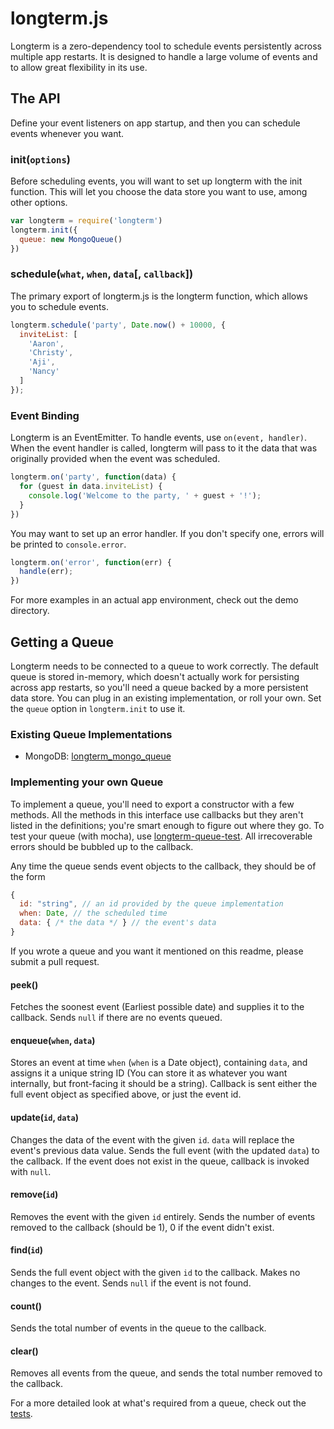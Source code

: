 # longterm.js
Longterm is a zero-dependency tool to schedule events persistently across multiple app restarts.
It is designed to handle a large volume of events and to allow great flexibility in its use.

## The API
Define your event listeners on app startup, and then you can schedule events whenever you want.

### init(`options`)
Before scheduling events, you will want to set up longterm with the init function.
This will let you choose the data store you want to use, among other options.

```js
var longterm = require('longterm')
longterm.init({
  queue: new MongoQueue()
})
```

### schedule(`what`, `when`, `data`[, `callback`])
The primary export of longterm.js is the longterm function, which allows you to schedule events.

```js
longterm.schedule('party', Date.now() + 10000, {
  inviteList: [
    'Aaron',
    'Christy',
    'Aji',
    'Nancy'
  ]
});
```

### Event Binding
Longterm is an EventEmitter. To handle events, use `on(event, handler)`.
When the event handler is called, longterm will pass to it the data that was originally provided when the event was scheduled.

```js
longterm.on('party', function(data) {
  for (guest in data.inviteList) {
    console.log('Welcome to the party, ' + guest + '!');
  }
})
```

You may want to set up an error handler. If you don't specify one, errors will be printed to `console.error`.

```js
longterm.on('error', function(err) {
  handle(err);
})
```

For more examples in an actual app environment, check out the demo directory.

## Getting a Queue
Longterm needs to be connected to a queue to work correctly.
The default queue is stored in-memory, which doesn't actually work for persisting across app restarts,
so you'll need a queue backed by a more persistent data store.
You can plug in an existing implementation, or roll your own.
Set the `queue` option in `longterm.init` to use it.

### Existing Queue Implementations
- MongoDB: [longterm_mongo_queue](https://www.npmjs.com/package/longterm_mongo_queue)

### Implementing your own Queue
To implement a queue, you'll need to export a constructor with a few methods.
All the methods in this interface use callbacks but they aren't listed in the definitions; you're smart enough to figure out where they go.
To test your queue (with mocha), use [longterm-queue-test](https://www.npmjs.com/package/longterm-queue-test).
All irrecoverable errors should be bubbled up to the callback.

Any time the queue sends event objects to the callback, they should be of the form
```js
{
  id: "string", // an id provided by the queue implementation
  when: Date, // the scheduled time
  data: { /* the data */ } // the event's data
}
```

If you wrote a queue and you want it mentioned on this readme, please submit a pull request.

#### peek()
Fetches the soonest event (Earliest possible date) and supplies it to the callback. Sends `null` if there are no events queued.

#### enqueue(`when`, `data`)
Stores an event at time `when` (`when` is a Date object), containing `data`, and assigns it a unique string ID (You can store it as whatever you want internally, but front-facing it should be a string). Callback is sent either the full event object as specified above, or just the event id.

#### update(`id`, `data`)
Changes the data of the event with the given `id`. `data` will replace the event's previous data value. Sends the full event (with the updated `data`) to the callback. If the event does not exist in the queue, callback is invoked with `null`.

#### remove(`id`)
Removes the event with the given `id` entirely. Sends the number of events removed to the callback (should be 1), 0 if the event didn't exist.

#### find(`id`)
Sends the full event object with the given `id` to the callback. Makes no changes to the event. Sends `null` if the event is not found.

#### count()
Sends the total number of events in the queue to the callback.

#### clear()
Removes all events from the queue, and sends the total number removed to the callback.

For a more detailed look at what's required from a queue, check out the [tests](https://github.com/ChemicalRocketeer/longterm_queue_test/blob/master/tests.js).
